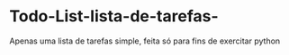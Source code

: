# Todo-List-lista-de-tarefas-
Apenas uma lista de tarefas simple, feita só para fins de exercitar python
